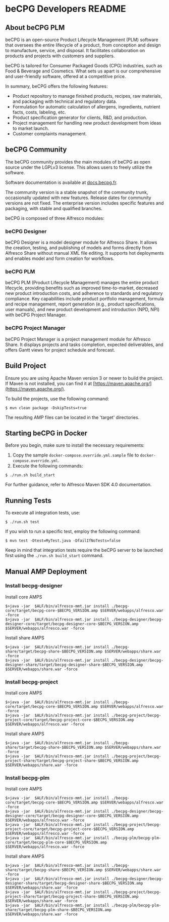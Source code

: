 # beCPG Developers README

## About beCPG PLM

beCPG is an open-source Product Lifecycle Management (PLM) software that oversees the entire lifecycle of a product, from conception and design to manufacture, service, and disposal. It facilitates collaboration on products and projects with customers and suppliers.

beCPG is tailored for Consumer Packaged Goods (CPG) industries, such as Food & Beverage and Cosmetics. What sets us apart is our comprehensive and user-friendly software, offered at a competitive price.

In summary, beCPG offers the following features:
- Product repository to manage finished products, recipes, raw materials, and packaging with technical and regulatory data.
- Formulation for automatic calculation of allergens, ingredients, nutrient facts, costs, labeling, etc.
- Product specification generator for clients, R&D, and production.
- Project management for handling new product development from ideas to market launch.
- Customer complaints management.

## beCPG Community

The beCPG community provides the main modules of beCPG as open source under the LGPLv3 license. This allows users to freely utilize the software.

Software documentation is available at [docs.becpg.fr](https://docs.becpg.fr).

The community version is a stable snapshot of the community trunk, occasionally updated with new features. Release dates for community versions are not fixed. The enterprise version includes specific features and packaging, with stable and qualified branches.

beCPG is composed of three Alfresco modules:

### beCPG Designer

beCPG Designer is a model designer module for Alfresco Share. It allows the creation, testing, and publishing of models and forms directly from Alfresco Share without manual XML file editing. It supports hot deployments and enables model and form creation for workflows. 

### beCPG PLM

beCPG PLM (Product Lifecycle Management) manages the entire product lifecycle, providing benefits such as improved time-to-market, decreased new product introduction costs, and adherence to standards and regulatory compliance. Key capabilities include product portfolio management, formula and recipe management, report generation (e.g., product specifications, user manuals), and new product development and introduction (NPD, NPI) with beCPG Project Manager.

### beCPG Project Manager

beCPG Project Manager is a project management module for Alfresco Share. It displays projects and tasks completion, expected deliverables, and offers Gantt views for project schedule and forecast.

## Build Project

Ensure you are using Apache Maven version 3 or newer to build the project. If Maven is not installed, you can find it at [https://maven.apache.org/](https://maven.apache.org/).

To build the projects, use the following command:

```shell
$ mvn clean package -DskipTests=true 
```

The resulting AMP files can be located in the 'target' directories.

## Starting beCPG in Docker

Before you begin, make sure to install the necessary requirements:

1. Copy the sample `docker-compose.override.yml.sample` file to `docker-compose.override.yml`.
2. Execute the following commands:

```shell
$ ./run.sh build_start
```

For further guidance, refer to Alfresco Maven SDK 4.0 documentation.

## Running Tests

To execute all integration tests, use:

```shell
$ ./run.sh test
```

If you wish to run a specific test, employ the following command:

```shell
$ mvn test -Dtest=MyTest.java -DfailIfNoTests=false
```

Keep in mind that integration tests require the beCPG server to be launched first using the `./run.sh build_start` command.

## Manual AMP Deployment

### Install becpg-designer

Install core AMPS

```shell
$>java -jar  $ALF/bin/alfresco-mmt.jar install ./becpg-core/target/becpg-core-$BECPG_VERSION.amp $SERVER/webapps/alfresco.war -force
$>java -jar  $ALF/bin/alfresco-mmt.jar install ./becpg-designer/becpg-designer-core/target/becpg-designer-core-$BECPG_VERSION.amp $SERVER/webapps/alfresco.war -force
```

Install share AMPS

```shell
$>java -jar  $ALF/bin/alfresco-mmt.jar install ./becpg-share/target/becpg-share-$BECPG_VERSION.amp $SERVER/webapps/share.war -force
$>java -jar  $ALF/bin/alfresco-mmt.jar install ./becpg-designer/becpg-designer-share/target/becpg-designer-share-$BECPG_VERSION.amp $SERVER/webapps/share.war -force
```

### Install becpg-project

Install core AMPS

```shell
$>java -jar  $ALF/bin/alfresco-mmt.jar install ./becpg-core/target/becpg-core-$BECPG_VERSION.amp $SERVER/webapps/alfresco.war -force
$>java -jar  $ALF/bin/alfresco-mmt.jar install ./becpg-project/becpg-project-core/target/becpg-project-core-$BECPG_VERSION.amp $SERVER/webapps/alfresco.war -force
```

Install share AMPS

```shell
$>java -jar  $ALF/bin/alfresco-mmt.jar install ./becpg-share/target/becpg-share-$BECPG_VERSION.amp $SERVER/webapps/share.war -force
$>java -jar  $ALF/bin/alfresco-mmt.jar install ./becpg-project/becpg-project-share/target/becpg-project-share-$BECPG_VERSION.amp $SERVER/webapps/share.war -force
```

### Install becpg-plm


Install core AMPS

```shell
$>java -jar  $ALF/bin/alfresco-mmt.jar install ./becpg-core/target/becpg-core-$BECPG_VERSION.amp $SERVER/webapps/alfresco.war -force
$>java -jar  $ALF/bin/alfresco-mmt.jar install ./becpg-designer/becpg-designer-core/target/becpg-designer-core-$BECPG_VERSION.amp $SERVER/webapps/alfresco.war -force
$>java -jar  $ALF/bin/alfresco-mmt.jar install ./becpg-project/becpg-project-core/target/becpg-project-core-$BECPG_VERSION.amp $SERVER/webapps/alfresco.war -force
$>java -jar  $ALF/bin/alfresco-mmt.jar install ./becpg-plm/becpg-plm-core/target/becpg-plm-core-$BECPG_VERSION.amp $SERVER/webapps/alfresco.war -force
```

Install share AMPS

```shell
$>java -jar  $ALF/bin/alfresco-mmt.jar install ./becpg-share/target/becpg-share-$BECPG_VERSION.amp $SERVER/webapps/share.war -force
$>java -jar  $ALF/bin/alfresco-mmt.jar install ./becpg-designer/becpg-designer-share/target/becpg-designer-share-$BECPG_VERSION.amp $SERVER/webapps/share.war -force
$>java -jar  $ALF/bin/alfresco-mmt.jar install ./becpg-project/becpg-project-share/target/becpg-project-share-$BECPG_VERSION.amp $SERVER/webapps/share.war -force
$>java -jar  $ALF/bin/alfresco-mmt.jar install ./becpg-plm/becpg-plm-share/target/becpg-plm-share-$BECPG_VERSION.amp $SERVER/webapps/share.war -force
```

